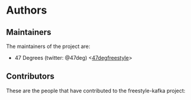 # Authors

## Maintainers

The maintainers of the project are:

* 47 Degrees (twitter: @47deg) <[47degfreestyle](https://github.com/47degfreestyle)>

## Contributors

These are the people that have contributed to the freestyle-kafka project:

